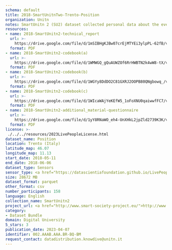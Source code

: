 ```yaml
---
schema: default
title: 2018-SmartUnitnTwo-Trento-Position
organization: Unitn
notes: SmartUnitn 2 (SU2) dataset collected personal data about the everyday life of 158 university students at University of Trento by i-Log application installed on their smartphones. The SU2 data contains (1) participants’ synchronic data about profile, e.g., demographics, routines, personality; (2) participants’ diachronic data over a period of four weeks, including data from 34 sensors, both hardware and software, associated to around 100+ thousand self-reported annotations from participants.
resources:
- name: 2018-SmartUnitn2-technical_report
  url: >-
    https://drive.google.com/file/d/1mSIBHgKJBw07crEjMTYEi3ylpPL-62fB/view?usp=sharing
  format: PDF
- name: 2018-SmartUnitn2-codebook(a)
  url: >-
    https://drive.google.com/file/d/1WMWGQ_gQuAUWZOf6RrHWBTN2k4wW8-tX/view?usp=sharing
  format: PDF
- name: 2018-SmartUnitn2-codebook(b)
  url: >-
    https://drive.google.com/file/d/1WGYy8DdDO2C81GXRJ2OOPB80QNgbowq_/view?usp=sharing
  format: PDF
- name: 2018-SmartUnitn2-codebook(c)
  url: >-
    https://drive.google.com/file/d/1WIcaWAjYeKEfW5_1oFoXNU0qaiwwfFC7/view?usp=sharing
  format: PDF
- name: 2018-SmartUnitn2-additional_material-questionnaire
  url: >-
    https://drive.google.com/file/d/1yY8RNaWO_eh4-UnXHkL2jpZld2739K3K/view?usp=share_link
  format: PDF
license: >-
 ./../../resources/2023LivePeopleLicense.html
dataset_name: Position
location: Trento (Italy)
latitude_map: 46.07
longitude_map: 11.13
start_date: 2018-05-11
end_date: 2018-06-06
dataset_type: Sensors
sensor_type: <a href="https://datascientiafoundation.github.io/LivePeople/datasets/2018-SU2-Trento-Proximity%20Event/">proximity</a>, <a href="https://datascientiafoundation.github.io/LivePeople/datasets/2018-SU2-Trento-Orientation%20Event/">orientation</a>, <a href="https://datascientiafoundation.github.io/LivePeople/datasets/2018-SU2-Trento-Location%20Event/">location</a>
size: 28672 MB
dataset_format: parquet
other_format: csv
number_participants: 158
language: English
collection_name: SmartUnitn2
project_url: <a href="http://www.smart-society-project.eu/">http://www.smart-society-project.eu/</a>
category:
- Dataset Bundle
domain: Digital University
5_stars: 3
publication_date: 2023-04-07
identifier: 002.AAAB.AAA.BR-BQ-BM
request_contact: datadistribution.knowdive@unitn.it
---
```



